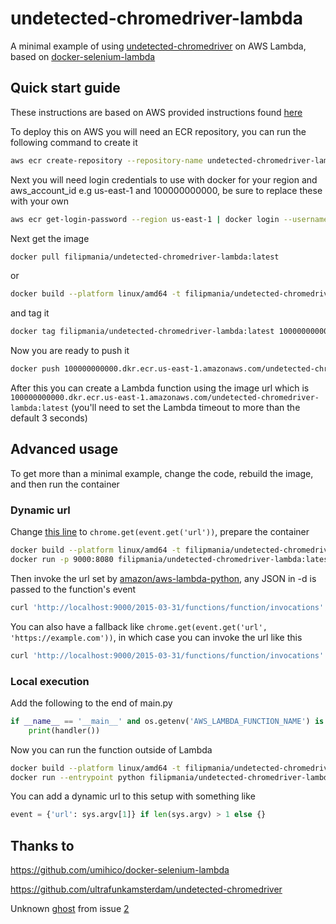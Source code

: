 # undetected-chromedriver-lambda
A minimal example of using [undetected-chromedriver](https://github.com/ultrafunkamsterdam/undetected-chromedriver) on AWS Lambda, based on [docker-selenium-lambda](https://github.com/umihico/docker-selenium-lambda)

## Quick start guide
These instructions are based on AWS provided instructions found [here](https://docs.aws.amazon.com/lambda/latest/dg/python-image.html#python-image-instructions)

To deploy this on AWS you will need an ECR repository, you can run the following command to create it

```bash
aws ecr create-repository --repository-name undetected-chromedriver-lambda  --image-scanning-configuration scanOnPush=true --image-tag-mutability MUTABLE
```

Next you will need login credentials to use with docker for your region and aws_account_id e.g us-east-1 and 100000000000, be sure to replace these with your own

```bash
aws ecr get-login-password --region us-east-1 | docker login --username AWS --password-stdin 100000000000.dkr.ecr.us-east-1.amazonaws.com
```

Next get the image

```bash
docker pull filipmania/undetected-chromedriver-lambda:latest
```

or

```bash
docker build --platform linux/amd64 -t filipmania/undetected-chromedriver-lambda:latest .
```

and tag it

```bash
docker tag filipmania/undetected-chromedriver-lambda:latest 100000000000.dkr.ecr.us-east-1.amazonaws.com/undetected-chromedriver-lambda:latest
```

Now you are ready to push it

```bash
docker push 100000000000.dkr.ecr.us-east-1.amazonaws.com/undetected-chromedriver-lambda:latest
```

After this you can create a Lambda function using the image url which is `100000000000.dkr.ecr.us-east-1.amazonaws.com/undetected-chromedriver-lambda:latest` (you'll need to set the Lambda timeout to more than the default 3 seconds)

## Advanced usage

To get more than a minimal example, change the code, rebuild the image, and then run the container

### Dynamic url

Change [this line](https://github.com/filipopo/undetected-chromedriver-lambda/blob/fa605abf8ef13151d89c4c049dc745f4f0670814/main.py#L29) to `chrome.get(event.get('url'))`, prepare the container

```bash
docker build --platform linux/amd64 -t filipmania/undetected-chromedriver-lambda:latest .
docker run -p 9000:8080 filipmania/undetected-chromedriver-lambda:latest
```

Then invoke the url set by [amazon/aws-lambda-python](https://hub.docker.com/r/amazon/aws-lambda-python#usage), any JSON in -d is passed to the function's event

```bash
curl 'http://localhost:9000/2015-03-31/functions/function/invocations' -d '{"url": "https://example.com"}'
```

You can also have a fallback like `chrome.get(event.get('url', 'https://example.com'))`, in which case you can invoke the url like this

```bash
curl 'http://localhost:9000/2015-03-31/functions/function/invocations' -d '{}'
```

### Local execution

Add the following to the end of main.py

```python
if __name__ == '__main__' and os.getenv('AWS_LAMBDA_FUNCTION_NAME') is None:
    print(handler())
```

Now you can run the function outside of Lambda

```bash
docker build --platform linux/amd64 -t filipmania/undetected-chromedriver-lambda:latest .
docker run --entrypoint python filipmania/undetected-chromedriver-lambda:latest main.py
```

You can add a dynamic url to this setup with something like

```python
event = {'url': sys.argv[1]} if len(sys.argv) > 1 else {}
```

## Thanks to

https://github.com/umihico/docker-selenium-lambda

https://github.com/ultrafunkamsterdam/undetected-chromedriver

Unknown [ghost](https://github.com/ghost) from issue [2](https://github.com/filipopo/undetected-chromedriver-lambda/issues/2)
